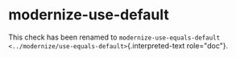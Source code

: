 # modernize-use-default

This check has been renamed to
`modernize-use-equals-default <../modernize/use-equals-default>`{.interpreted-text
role="doc"}.
